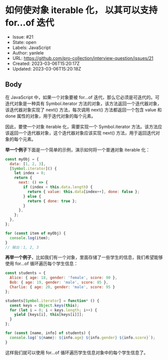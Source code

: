# 如何使对象 iterable 化， 以其可以支持 for...of 迭代

- Issue: #21
- State: open
- Labels: JavaScript
- Author: yanlele
- URL: https://github.com/pro-collection/interview-question/issues/21
- Created: 2023-03-06T15:20:17Z
- Updated: 2023-03-06T15:20:18Z

## Body

在 JavaScript 中，如果一个对象要被 for...of 迭代，那么它必须是可迭代的。可迭代对象是一种具有 Symbol.iterator 方法的对象，该方法返回一个迭代器对象，该迭代器对象实现了 next() 方法，每次调用 next() 方法都返回一个包含 value 和 done 属性的对象，用于迭代对象的每个元素。

因此，要使一个对象 iterable 化，需要实现一个 Symbol.iterator 方法。该方法应该返回一个迭代器对象，这个迭代器对象应该实现 next() 方法，用于返回迭代对象的每个元素。

**举一个例子**下面是一个简单的示例，演示如何将一个普通对象 iterable 化：
```js
const myObj = {
  data: [1, 2, 3],
  [Symbol.iterator]() {
    let index = 0;
    return {
      next: () => {
        if (index < this.data.length) {
          return { value: this.data[index++], done: false };
        } else {
          return { done: true };
        }
      },
    };
  },
};

for (const item of myObj) {
  console.log(item);
}
// 输出：1, 2, 3
```

**再举一个例子**，比如我们有一个对象，里面存储了一些学生的信息，我们希望能够使用 for...of 循环遍历每个学生信息：
```js
const students = {
  Alice: { age: 18, gender: 'female', score: 90 },
  Bob: { age: 19, gender: 'male', score: 85 },
  Charlie: { age: 20, gender: 'male', score: 95 }
};

students[Symbol.iterator] = function* () {
  const keys = Object.keys(this);
  for (let i = 0; i < keys.length; i++) {
    yield [keys[i], this[keys[i]]];
  }
};

for (const [name, info] of students) {
  console.log(`${name}: ${info.age} ${info.gender} ${info.score}`);
}
```

这样我们就可以使用 for...of 循环遍历学生信息对象中的每个学生信息了。


